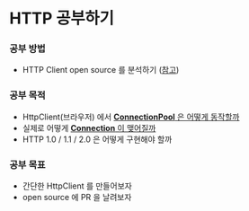 # HTTP 공부하기

### 공부 방법
- HTTP Client open source 를 분석하기 ([참고](https://github.com/square/okhttp/))

### 공부 목적
- HttpClient(브라우저) 에서 [**ConnectionPool** 은 어떻게 동작할까](/documents/connection_pool.md)
- 실제로 어떻게 [**Connection** 이 맺어질까](/documents/connection.md)
- HTTP 1.0 / 1.1 / 2.0 은 어떻게 구현해야 할까

### 공부 목표
- 간단한 HttpClient 를 만들어보자
- open source 에 PR 을 날려보자


